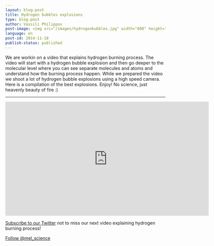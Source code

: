 ```yaml
---
layout: blog-post
title: Hydrogen bubbles explosions
type: blog-post
author: Vassili Philippov
post-image: <img src="/images/hydrogenbubbles.jpg" width="600" height="325" alt="Hydrogen bubbles explosions">
language: en
post-id: 2014-11-18
publish-status: published
---
```

We are workin on a video that explains hydrogen burning process. The video will start with a hydrogen bubble explosion and then go deeper to the molecular level where you can see separate molecules and atoms and understand how the burning process happen. While we prepared the video we shoot a lot of hydrogen bubble explosions using a high speed camera. Here is a compilation of the best explosions. Enjoy! No science, just heavenly beauty of fire :) 
<!-- more -->

---

<iframe width="640" height="360" src="http://www.youtube.com/embed/RuXXLjpc67c?rel=0" frameborder="0" allowfullscreen></iframe>
<br/>

<a href="https://twitter.com/mel_science">Subscribe to our Twitter</a> not to miss our next video explaining hydrogen burning process!

<!-- Begin Twitter follow -->
<a href="https://twitter.com/mel_science" class="twitter-follow-button" data-show-count="false" data-size="large">Follow @mel_science</a>
<script>!function(d,s,id){var js,fjs=d.getElementsByTagName(s)[0],p=/^http:/.test(d.location)?'http':'https';if(!d.getElementById(id)){js=d.createElement(s);js.id=id;js.src=p+'://platform.twitter.com/widgets.js';fjs.parentNode.insertBefore(js,fjs);}}(document, 'script', 'twitter-wjs');</script>
<!-- End Twitter follow -->
